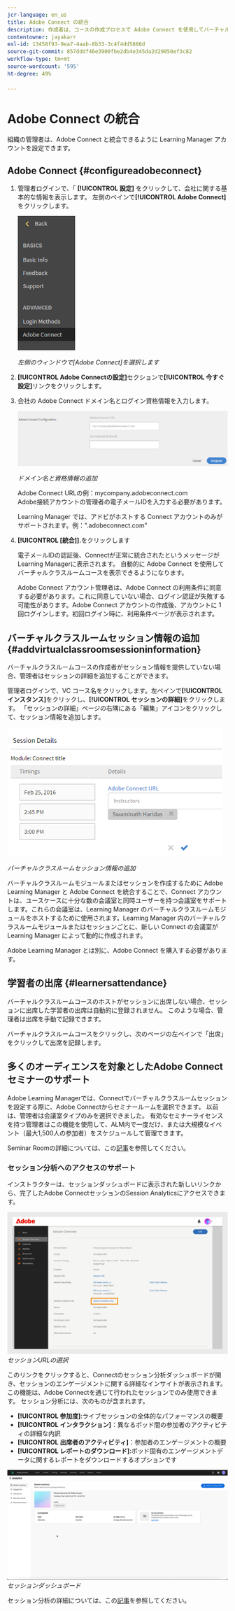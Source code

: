 ```yaml
---
jcr-language: en_us
title: Adobe Connect の統合
description: 作成者は、コースの作成プロセスで Adobe Connect を使用してバーチャルクラスルームコースを作成することができます。 Learning Manager アカウントで Adobe Connect を有効にするには、組織の管理者に連絡する必要があります。
contentowner: jayakarr
exl-id: 13458f93-9ea7-4aab-8b33-3c4f4dd5886d
source-git-commit: 857dddf46e3900fbe2db4e345da2d29050ef3c82
workflow-type: tm+mt
source-wordcount: '595'
ht-degree: 49%

---
```


# Adobe Connect の統合

組織の管理者は、Adobe Connect と統合できるように Learning Manager アカウントを設定できます。

## Adobe Connect {#configureadobeconnect}

1. 管理者ログインで、「 **[!UICONTROL 設定]** をクリックして、会社に関する基本的な情報を表示します。 左側のペインで&#x200B;**[!UICONTROL Adobe Connect]**&#x200B;をクリックします。

   ![](assets/left-pane.png)

   *左側のウィンドウで[Adobe Connect]を選択します*

1. **[!UICONTROL Adobe Connectの設定]**&#x200B;セクションで&#x200B;**[!UICONTROL 今すぐ設定]**&#x200B;リンクをクリックします。

   <!--![](assets/configure-now-connect.png)-->

1. 会社の Adobe Connect ドメイン名とログイン資格情報を入力します。

   ![](assets/adobeconnect-config.png)

   *ドメイン名と資格情報の追加*

   Adobe Connect URLの例：mycompany.adobeconnect.com\
   Adobe接続アカウントの管理者の電子メールIDを入力する必要があります。

   Learning Manager では、アドビがホストする Connect アカウントのみがサポートされます。例：&quot;.adobeconnect.com&quot;

1. **[!UICONTROL [統合]].**&#x200B;をクリックします

   電子メールIDの認証後、Connectが正常に統合されたというメッセージがLearning Managerに表示されます。 自動的に Adobe Connect を使用してバーチャルクラスルームコースを表示できるようになります。

   Adobe Connect アカウント管理者は、Adobe Connect の利用条件に同意する必要があります。これに同意していない場合、ログイン認証が失敗する可能性があります。Adobe Connect アカウントの作成後、アカウントに 1 回ログインします。初回ログイン時に、利用条件ページが表示されます。

   <!--![](assets/mail-confirmation.png)-->

## バーチャルクラスルームセッション情報の追加 {#addvirtualclassroomsessioninformation}

バーチャルクラスルームコースの作成者がセッション情報を提供していない場合、管理者はセッションの詳細を追加することができます。

管理者ログインで、VC コース名をクリックします。左ペインで&#x200B;**[!UICONTROL インスタンス]**&#x200B;をクリックし、**[!UICONTROL セッションの詳細]**&#x200B;をクリックします。  「セッションの詳細」ページの右隅にある「編集」アイコンをクリックして、セッション情報を追加します。

![](assets/session-creation-admin.png)

*バーチャルクラスルームセッション情報の追加*

バーチャルクラスルームモジュールまたはセッションを作成するために Adobe Learning Manager と Adobe Connect を統合することで、Connect アカウントは、ユースケースに十分な数の会議室と同時ユーザーを持つ会議室をサポートします。これらの会議室は、Learning Manager のバーチャルクラスルームモジュールをホストするために使用されます。Learning Manager 内のバーチャルクラスルームモジュールまたはセッションごとに、新しい Connect の会議室が Learning Manager によって動的に作成されます。

Adobe Learning Manager とは別に、Adobe Connect を購入する必要があります。

## 学習者の出席 {#learnersattendance}

バーチャルクラスルームコースのホストがセッションに出席しない場合、セッションに出席した学習者の出席は自動的に登録されません。 このような場合、管理者は出席を手動で記録できます。

バーチャルクラスルームコースをクリックし、次のページの左ペインで「出席」をクリックして出席を記録します。

## 多くのオーディエンスを対象としたAdobe Connectセミナーのサポート

Adobe Learning Managerでは、Connectでバーチャルクラスルームセッションを設定する際に、Adobe Connectからセミナールームを選択できます。 以前は、管理者は会議室タイプのみを選択できました。 有効なセミナーライセンスを持つ管理者はこの機能を使用して、ALM内で一度だけ、または大規模なイベント（最大1,500人の参加者）をスケジュールして管理できます。

Seminar Roomの詳細については、この[記事](https://helpx.adobe.com/jp/adobe-connect/using/creating-seminars.html)を参照してください。

### セッション分析へのアクセスのサポート

インストラクターは、セッションダッシュボードに表示された新しいリンクから、完了したAdobe ConnectセッションのSession Analyticsにアクセスできます。

![](assets/adobe-connect-session-url.png)
_セッションURLの選択_

このリンクをクリックすると、Connectのセッション分析ダッシュボードが開き、セッションのエンゲージメントに関する詳細なインサイトが表示されます。
この機能は、Adobe Connectを通じて行われたセッションでのみ使用できます。 セッション分析には、次のものが含まれます。

* **[!UICONTROL 参加度]**:ライブセッションの全体的なパフォーマンスの概要
* **[!UICONTROL インタラクション]**：異なるポッド間の参加者のアクティビティの詳細な内訳
* **[!UICONTROL 出席者のアクティビティ]**：参加者のエンゲージメントの概要
* **[!UICONTROL レポートのダウンロード]**:ポッド固有のエンゲージメントデータに関するレポートをダウンロードするオプションです

![](assets/session-dashboard.png)
_セッションダッシュボード_

セッション分析の詳細については、この[記事](https://helpx.adobe.com/in/adobe-connect/using/session-dashboard.html)を参照してください。
